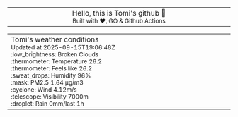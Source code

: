 
<div align="center">
<table>
<tbody>
<td align="center">
<img width="2000" height="0"><br>
Hello, this is Tomi's github 👋<br>
<sup>Built with ❤️, GO & Github Actions</sup><br>
<img width="2000" height="0">
</td>
</tbody>
</table>
</div>
<table>
<tbody>
<td align="left">
<img width="2000" height="0"><br>
Tomi's weather conditions<br>
<sup>Updated at 2025-09-15T19:06:48Z</sup><br>
<sup>:low_brightness: Broken Clouds</sup><br>
<sup>:thermometer: Temperature 26.2 </sup><br>
<sup>:thermometer: Feels like 26.2</sup><br>
<sup>:sweat_drops: Humidity 96%</sup><br>
<sup>:mask: PM2.5 1.64 μg/m3</sup><br>
<sup>:cyclone: Wind 4.12m/s </sup><br>
<sup>:telescope: Visibility 7000m </sup><br>
<sup>:droplet: Rain 0mm/last 1h </sup><br>
<img width="2000" height="0">
</td>
<td align="left">
<img width="2000" height="0"><br>
<br>
<img width="2000" height="0">
</td>
</tbody>
</table>
</div>
    